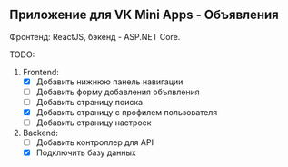 ## Приложение для VK Mini Apps - Объявления
Фронтенд: ReactJS, бэкенд - ASP.NET Core.

TODO:
1. Frontend:
    * [x] Добавить нижнюю панель навигации
    * [ ] Добавить форму добавления объявления
    * [ ] Добавить страницу поиска
    * [x] Добавить страницу с профилем пользователя
    * [ ] Добавить страницу настроек
2. Backend:
    * [ ] Добавить контроллер для API
    * [x] Подключить базу данных
